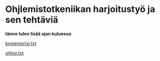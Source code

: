 # Ohjlemistotkeniikan harjoitustyö ja sen tehtäviä
**tänne tulee lisää ajan kuluessa**

[komentorivi.txt](https://github.com/seppaemi/ot-harjoitustyo/blob/master/laskarit/komentorivi.txt)

[gitlog.txt](https://github.com/seppaemi/ot-harjoitustyo/blob/master/laskarit/gitlog.txt)
